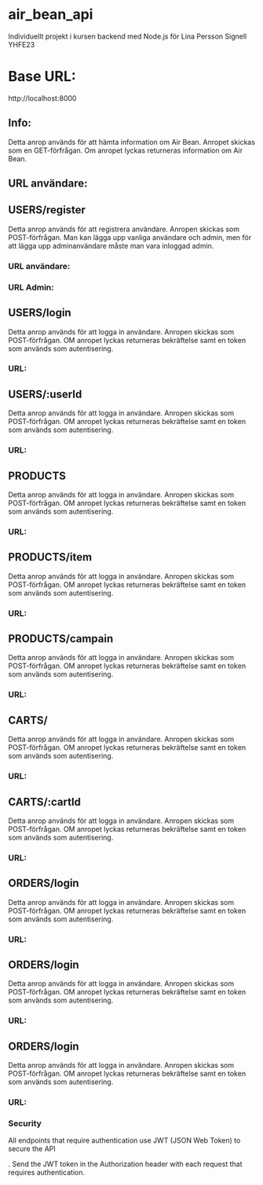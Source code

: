 # air_bean_api
Individuellt projekt i kursen backend med Node.js för Lina Persson Signell YHFE23

# Base URL:
http://localhost:8000

## Info:
Detta anrop används för att hämta information om Air Bean. Anropet skickas som en GET-förfrågan. Om anropet lyckas returneras information om Air Bean.

## URL användare:




## USERS/register
Detta anrop används för att registrera användare. Anropen skickas som POST-förfrågan. Man kan lägga upp vanliga användare och admin, men för att lägga upp adminanvändare måste man vara inloggad admin.

### URL användare:

### URL Admin:




## USERS/login
Detta anrop används för att logga in användare. Anropen skickas som POST-förfrågan. OM anropet lyckas returneras bekräftelse samt en token som används som autentisering.

### URL:




## USERS/:userId
Detta anrop används för att logga in användare. Anropen skickas som POST-förfrågan. OM anropet lyckas returneras bekräftelse samt en token som används som autentisering.

### URL:




## PRODUCTS
Detta anrop används för att logga in användare. Anropen skickas som POST-förfrågan. OM anropet lyckas returneras bekräftelse samt en token som används som autentisering.

### URL:




## PRODUCTS/item
Detta anrop används för att logga in användare. Anropen skickas som POST-förfrågan. OM anropet lyckas returneras bekräftelse samt en token som används som autentisering.

### URL:




## PRODUCTS/campain
Detta anrop används för att logga in användare. Anropen skickas som POST-förfrågan. OM anropet lyckas returneras bekräftelse samt en token som används som autentisering.

### URL:




## CARTS/
Detta anrop används för att logga in användare. Anropen skickas som POST-förfrågan. OM anropet lyckas returneras bekräftelse samt en token som används som autentisering.

### URL:




## CARTS/:cartId
Detta anrop används för att logga in användare. Anropen skickas som POST-förfrågan. OM anropet lyckas returneras bekräftelse samt en token som används som autentisering.

### URL:




## ORDERS/login
Detta anrop används för att logga in användare. Anropen skickas som POST-förfrågan. OM anropet lyckas returneras bekräftelse samt en token som används som autentisering.

### URL:




## ORDERS/login
Detta anrop används för att logga in användare. Anropen skickas som POST-förfrågan. OM anropet lyckas returneras bekräftelse samt en token som används som autentisering.

### URL:




## ORDERS/login
Detta anrop används för att logga in användare. Anropen skickas som POST-förfrågan. OM anropet lyckas returneras bekräftelse samt en token som används som autentisering.

### URL:




### Security
All endpoints that require authentication use JWT (JSON Web Token) to secure the API

. Send the JWT token in the Authorization header with each request that requires authentication.









